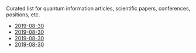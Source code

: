 Curated list for quantum information articles, scientific papers, conferences, positions, etc.

- [2019-08-30](./2019-08-30.md)
- [2019-08-30](./2019-09-09.md)
- [2019-08-30](./2019-09-18.md)
- [2019-08-30](./2019-10-04.md)